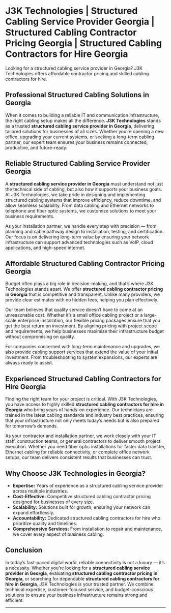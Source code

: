 # J3K Technologies | Structured Cabling Service Provider Georgia | Structured Cabling Contractor Pricing Georgia | Structured Cabling Contractors for Hire Georgia  
Looking for a structured cabling service provider in Georgia? J3K Technologies offers affordable contractor pricing and skilled cabling contractors for hire.  

## Professional Structured Cabling Solutions in Georgia  

When it comes to building a reliable IT and communication infrastructure, the right cabling setup makes all the difference. **J3K Technologies** stands as a trusted **structured cabling service provider in Georgia**, delivering tailored solutions for businesses of all sizes. Whether you’re opening a new office, upgrading your current systems, or seeking a long-term cabling partner, our expert team ensures your business remains connected, productive, and future-ready.  

## Reliable Structured Cabling Service Provider Georgia  

A **structured cabling service provider in Georgia** must understand not just the technical side of cabling, but also how it supports your business goals. At J3K Technologies, we take pride in designing and implementing structured cabling systems that improve efficiency, reduce downtime, and allow seamless scalability. From data cabling and Ethernet networks to telephone and fiber optic systems, we customize solutions to meet your business requirements.  

As your installation partner, we handle every step with precision — from planning and cable pathway design to installation, testing, and certification. Our focus is on delivering long-term value by ensuring your network infrastructure can support advanced technologies such as VoIP, cloud applications, and high-speed internet.  

## Affordable Structured Cabling Contractor Pricing Georgia  

Budget often plays a big role in decision-making, and that’s where J3K Technologies stands apart. We offer **structured cabling contractor pricing in Georgia** that is competitive and transparent. Unlike many providers, we provide clear estimates with no hidden fees, helping you plan effectively.  

Our team believes that quality service doesn’t have to come at an unreasonable cost. Whether it’s a small office cabling project or a large-scale enterprise installation, our flexible pricing packages ensure that you get the best return on investment. By aligning pricing with project scope and requirements, we help businesses maximize their infrastructure budget without compromising on quality.  

For companies concerned with long-term maintenance and upgrades, we also provide cabling support services that extend the value of your initial investment. From troubleshooting to system expansions, our experts are always ready to assist.  

## Experienced Structured Cabling Contractors for Hire Georgia  

Finding the right team for your project is critical. With J3K Technologies, you have access to highly skilled **structured cabling contractors for hire in Georgia** who bring years of hands-on experience. Our technicians are trained in the latest cabling standards and industry best practices, ensuring that your infrastructure not only meets today’s needs but is also prepared for tomorrow’s demands.  

As your contractor and installation partner, we work closely with your IT staff, construction teams, or general contractors to deliver smooth project execution. Whether you need fiber optic installations for faster data transfer, Ethernet cabling for reliable connectivity, or complete office network setups, our team delivers consistent results that businesses can trust.  

## Why Choose J3K Technologies in Georgia?  

- **Expertise:** Years of experience as a structured cabling service provider across multiple industries.  
- **Cost-Effective:** Competitive structured cabling contractor pricing designed for businesses of every size.  
- **Scalability:** Solutions built for growth, ensuring your network can expand effortlessly.  
- **Accountability:** Dedicated structured cabling contractors for hire who prioritize quality and timelines.  
- **Comprehensive Services:** From installation to repair and maintenance, we cover every aspect of business cabling.  

## Conclusion  

In today’s fast-paced digital world, reliable connectivity is not a luxury — it’s a necessity. Whether you’re looking for a **structured cabling service provider in Georgia**, evaluating **structured cabling contractor pricing in Georgia**, or searching for dependable **structured cabling contractors for hire in Georgia**, J3K Technologies is your trusted partner. We combine technical expertise, customer-focused service, and budget-conscious solutions to ensure your business infrastructure remains strong and efficient.  

---

